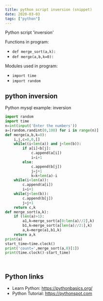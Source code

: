 ```yaml
---
title: python script inversion (snippet)
date: 2020-03-03
tags: ["python"]
---
```

Python script 'inversion'

Functions in program: 
* `def merge_sort(a,k):`
* `def merge(a,b,k=0):`

Modules used in program: 
* `import time`
* `import random`

## python inversion

Python mysql example: inversion

```python
import random
import time
n=int(input('Enter the numbers'))
a=[random.randint(0,100) for i in range(n)]
def merge(a,b,k=0):
    i,j,c=0,0,[]
    while((i<len(a)) and j<len(b)):
        if a[i]<b[j]:
            c.append(a[i])
            i=i+1
        else:
            c.append(b[j])
            j=j+1
            k=k+len(a)-i
    while(i<len(a)):
        c.append(a[i])
        i=i+1
    while(j<len(b)):
        c.append(b[j])
        j=j+1
    return c,k
def merge_sort(a,k):
    if (len(a)>1):
        a1,k=merge_sort(a[0:len(a)//2],k)
        b1,k=merge_sort(a[len(a)//2:],k)
        a,k=merge(a1,b1,k)
    return a,k
print(a)
start_time=time.clock()
print('count=',merge_sort(a,0)[1])
print(time.clock()-start_time)




```

## Python links

- Learn Python: https://pythonbasics.org/
- Python Tutorial: https://pythonspot.com
